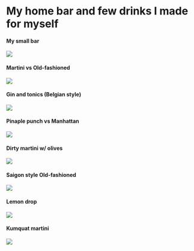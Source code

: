 # My home bar and few drinks I made for myself
#### My small bar

![](https://github.com/luongtruong77/drinks-figures/blob/main/Drinks/IMG_4845.JPG?raw=true )

#### Martini vs Old-fashioned

![](https://github.com/luongtruong77/drinks-figures/blob/main/Drinks/1A062BC5-801E-446E-9353-A69404BF0199.jpg?raw=true)

#### Gin and tonics (Belgian style)

![](https://github.com/luongtruong77/drinks-figures/blob/main/Drinks/IMG_4772.JPG?raw=true)

#### Pinaple punch vs Manhattan
![](https://github.com/luongtruong77/drinks-figures/blob/main/Drinks/IMG_4796.JPG?raw=true)


#### Dirty martini w/ olives
![](https://github.com/luongtruong77/drinks-figures/blob/main/Drinks/IMG_4837.JPG?raw=true)

#### Saigon style Old-fashioned 
![](https://github.com/luongtruong77/drinks-figures/blob/main/Drinks/IMG_4856.JPG?raw=true)


#### Lemon drop
![](https://github.com/luongtruong77/drinks-figures/blob/main/Drinks/IMG_4853.JPG?raw=true)


#### Kumquat martini
![](https://github.com/luongtruong77/drinks-figures/blob/main/Drinks/IMG_4880.JPG?raw=true)

